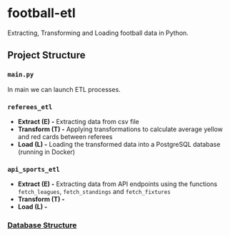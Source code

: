 # football-etl

Extracting, Transforming and Loading football data in Python.

## Project Structure

### `main.py`

In main we can launch ETL processes.

### `referees_etl`

- **Extract (E) -** Extracting data from csv file
- **Transform (T) -** Applying transformations to calculate average yellow and red cards between referees
- **Load (L) -** Loading the transformed data into a PostgreSQL database (running in Docker)

### `api_sports_etl`

- **Extract (E) -** Extracting data from API endpoints using the functions `fetch_leagues`, `fetch_standings` and `fetch_fixtures`
- **Transform (T) -**
- **Load (L) -**

### [Database Structure](database_struct.png)
